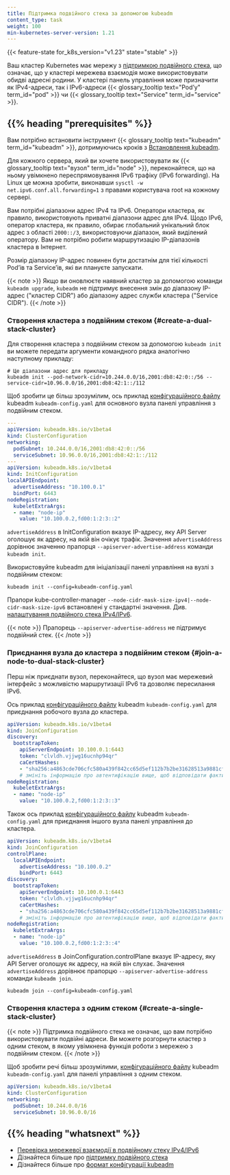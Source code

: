 ```yaml
---
title: Підтримка подвійного стека за допомогою kubeadm
content_type: task
weight: 100
min-kubernetes-server-version: 1.21
---
```


<!-- overview -->

{{< feature-state for_k8s_version="v1.23" state="stable" >}}

Ваш кластер Kubernetes має мережу з [підтримкою подвійного стека](/uk/docs/concepts/services-networking/dual-stack/), що означає, що у кластері мережева взаємодія може використовувати обидві адресні родини. У кластері панель управління може призначити як IPv4-адреси, так і IPv6-адреси {{< glossary_tooltip text="Podʼу" term_id="pod" >}} чи {{< glossary_tooltip text="Service" term_id="service" >}}.

<!-- body -->

## {{% heading "prerequisites" %}}

Вам потрібно встановити інструмент {{< glossary_tooltip text="kubeadm" term_id="kubeadm" >}}, дотримуючись кроків з [Встановлення kubeadm](/uk/docs/setup/production-environment/tools/kubeadm/install-kubeadm/).

Для кожного сервера, який ви хочете використовувати як {{< glossary_tooltip text="вузол" term_id="node" >}}, переконайтеся, що на ньому увімкнено переспрямовування IPv6 трафіку (IPv6 forwarding). На Linux це можна зробити, виконавши `sysctl -w net.ipv6.conf.all.forwarding=1` з правами користувача root на кожному сервері.

Вам потрібні діапазони адрес IPv4 та IPv6. Оператори кластера, як правило,
використовують приватні діапазони адрес для IPv4. Щодо IPv6, оператор кластера, як правило, обирає глобальний унікальний блок адрес з області `2000::/3`, використовуючи діапазон, який виділений оператору. Вам не потрібно робити маршрутизацію IP-діапазонів кластера в Інтернет.

Розмір діапазону IP-адрес повинен бути достатнім для тієї кількості Podʼів та
Serviceʼів, які ви плануєте запускати.

{{< note >}}
Якщо ви оновлюєте наявний кластер за допомогою команди `kubeadm upgrade`, `kubeadm` не підтримує внесення змін до діапазону IP-адрес ("кластер CIDR") або діапазону адрес служби кластера ("Service CIDR").
{{< /note >}}

### Створення кластера з подвійним стеком {#create-a-dual-stack-cluster}

Для створення кластера з подвійним стеком за допомогою `kubeadm init` ви можете передати аргументи командного рядка аналогічно наступному прикладу:

```shell
# Це діапазони адрес для прикладу
kubeadm init --pod-network-cidr=10.244.0.0/16,2001:db8:42:0::/56 --service-cidr=10.96.0.0/16,2001:db8:42:1::/112
```

Щоб зробити це більш зрозумілим, ось приклад [конфігураційного файлу](/uk/docs/reference/config-api/kubeadm-config.v1beta4/) kubeadm `kubeadm-config.yaml` для основного вузла панелі управління з подвійним стеком.

```yaml
---
apiVersion: kubeadm.k8s.io/v1beta4
kind: ClusterConfiguration
networking:
  podSubnet: 10.244.0.0/16,2001:db8:42:0::/56
  serviceSubnet: 10.96.0.0/16,2001:db8:42:1::/112
---
apiVersion: kubeadm.k8s.io/v1beta4
kind: InitConfiguration
localAPIEndpoint:
  advertiseAddress: "10.100.0.1"
  bindPort: 6443
nodeRegistration:
  kubeletExtraArgs:
  - name: "node-ip"
    value: "10.100.0.2,fd00:1:2:3::2"
```

`advertiseAddress` в InitConfiguration вказує IP-адресу, яку API Server оголошує як адресу, на якій він очікує трафік. Значення `advertiseAddress` дорівнює значенню
прапорця `--apiserver-advertise-address` команди `kubeadm init`.

Використовуйте kubeadm для ініціалізації панелі управління на вузлі з подвійним стеком:

```shell
kubeadm init --config=kubeadm-config.yaml
```

Прапори kube-controller-manager `--node-cidr-mask-size-ipv4|--node-cidr-mask-size-ipv6` встановлені у стандартні значення. Див. [налаштування подвійного стека IPv4/IPv6](/uk/docs/concepts/services-networking/dual-stack#configure-ipv4-ipv6-dual-stack).

{{< note >}}
Прапорець `--apiserver-advertise-address` не підтримує подвійний стек.
{{< /note >}}

### Приєднання вузла до кластера з подвійним стеком {#join-a-node-to-dual-stack-cluster}

Перш ніж приєднати вузол, переконайтеся, що вузол має мережевий інтерфейс з можливістю маршрутизації IPv6 та дозволяє пересилання IPv6.

Ось приклад [конфігураційного файлу](/uk/docs/reference/config-api/kubeadm-config.v1beta3/) kubeadm `kubeadm-config.yaml` для приєднання робочого вузла до кластера.

```yaml
apiVersion: kubeadm.k8s.io/v1beta4
kind: JoinConfiguration
discovery:
  bootstrapToken:
    apiServerEndpoint: 10.100.0.1:6443
    token: "clvldh.vjjwg16ucnhp94qr"
    caCertHashes:
    - "sha256:a4863cde706cfc580a439f842cc65d5ef112b7b2be31628513a9881cf0d9fe0e"
    # змініть інформацію про автентифікацію вище, щоб відповідати фактичному токену та хешу сертифіката CA для вашого кластера
nodeRegistration:
  kubeletExtraArgs:
  - name: "node-ip"
    value: "10.100.0.2,fd00:1:2:3::3"
```

Також ось приклад [конфігураційного файлу](/uk/docs/reference/config-api/kubeadm-config.v1beta4/) kubeadm `kubeadm-config.yaml` для приєднання іншого вузла панелі управління до кластера.

```yaml
apiVersion: kubeadm.k8s.io/v1beta4
kind: JoinConfiguration
controlPlane:
  localAPIEndpoint:
    advertiseAddress: "10.100.0.2"
    bindPort: 6443
discovery:
  bootstrapToken:
    apiServerEndpoint: 10.100.0.1:6443
    token: "clvldh.vjjwg16ucnhp94qr"
    caCertHashes:
    - "sha256:a4863cde706cfc580a439f842cc65d5ef112b7b2be31628513a9881cf0d9fe0e"
    # змініть інформацію про автентифікацію вище, щоб відповідати фактичному токену та хешу сертифіката CA для вашого кластера
nodeRegistration:
  kubeletExtraArgs:
  - name: "node-ip"
    value: "10.100.0.2,fd00:1:2:3::4"
```

`advertiseAddress` в JoinConfiguration.controlPlane вказує IP-адресу, яку API Server оголошує як адресу, на якій він слухає. Значення `advertiseAddress` дорівнює прапорцю `--apiserver-advertise-address` команди `kubeadm join`.

```shell
kubeadm join --config=kubeadm-config.yaml
```

### Створення кластера з одним стеком {#create-a-single-stack-cluster}

{{< note >}}
Підтримка подвійного стека не означає, що вам потрібно використовувати подвійні адреси. Ви можете розгорнути кластер з одним стеком, в якому увімкнена функція роботи з мережею з подвійним стеком.
{{< /note >}}

Щоб зробити речі більш зрозумілими, [конфігураційного файлу](/uk/docs/reference/config-api/kubeadm-config.v1beta4/) kubeadm `kubeadm-config.yaml` для панелі управління з одним стеком.

```yaml
apiVersion: kubeadm.k8s.io/v1beta4
kind: ClusterConfiguration
networking:
  podSubnet: 10.244.0.0/16
  serviceSubnet: 10.96.0.0/16
```

## {{% heading "whatsnext" %}}

* [Перевірка мережевої взаємодії в подвійному стеку IPv4/IPv6](/uk/docs/tasks/network/validate-dual-stack)
* Дізнайтеся більше про [підтримку подвійного стека](/uk/docs/concepts/services-networking/dual-stack/)
* Дізнайтеся більше про [формат конфігурації kubeadm](/uk/docs/reference/config-api/kubeadm-config.v1beta4/)
